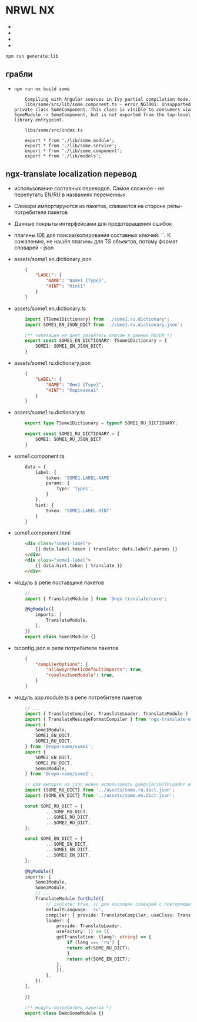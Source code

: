 # NRWL NX

 *
 *
 *
 *
 ```
npm run generate:lib
 ```

## грабли

 * `npm run nx build some`
 	```
		Compiling with Angular sources in Ivy partial compilation mode.
		libs/some/src/lib/some.component.ts - error NG3001: Unsupported private class SomeComponent. This class is visible to consumers via SomeModule -> SomeComponent, but is not exported from the top-level library entrypoint.

		libs/some/src/index.ts

		export * from './lib/some.module';
		export * from './lib/some.service';
		export * from './lib/some.component';
		export * from './lib/models';
	```

## ngx-translate localization перевод

 * использование составных переводов. Самое сложное - не перепутать EN/RU в названиях переменных.
 * Словари импортируются из пакетов, сливаются на стороне репы-потребителя пакетов
 * Данные покрыты интерфейсами для предотвращения ошибок
 * плагины IDE для поиска/копирования составных ключей: ``. К сожалению, не нашёл плагины для TS объектов, потому формат словарей - json

 * assets/some1.en.dictionary.json

	```json
		{
			"LABEL": {
				"NAME": "Name1 {Type}",
				"HINT": "Hint1"
			}
		}
	```

 * assets/some1.en.dictionary.ts

	```ts
		import {TSome1Dictionary} from './some1.ru.dictionary';
		import SOME1_EN_JSON_DICT from './some1.ru.dictionary.json';

		/** типизация не даёт разойтись ключам в данных RU/EN */
		export const SOME1_EN_DICTIONARY: TSome1Dictionary = {
			SOME1: SOME1_EN_JSON_DICT;
		}
	```

 * assets/some1.ru.dictionary.json

	```json
		{
			"LABEL": {
				"NAME": "Имя1 {Type}",
				"HINT": "Подсказка1"
			}
		}
	```

 * assets/some1.ru.dictionary.ts

	```ts
		export type TSome1Dictionary = typeof SOME1_RU_DICTIONARY;

		export const SOME1_RU_DICTIONARY = {
			SOME1: SOME1_RU_JSON_DICT
		}
	```

 * some1.component.ts

	```ts
		data = {
			label: {
				token: 'SOME1.LABEL.NAME'
				params: {
					Type: 'Type1',
				}
			},
			hint: {
				token: 'SOME1.LABEL.HINT'
			}
		}
	```

 * some1.component.html

	```html
		<div class="some1-label">
			{{ data.label.token | translate: data.label?.params }}
		</div>
		<div class="some1-label">
			{{ data.hint.token | translate }}
		</div>
	```

 * модуль в репе поставщике пакетов

	```ts
		// ...
		import { TranslateModule } from '@ngx-translate/core';

		@NgModule({
			imports: [
				TranslateModule,
			],
		})
		export class Some1Module {}
	```

 * tsconfig.json в репе потребителе пакетов

	```json
		{
			"compilerOptions": {
				"allowSyntheticDefaultImports": true,
				"resolveJsonModule": true,
			}
		}
	```

 * модуль app.module.ts в репе потребителе пакетов

	```ts
		// ...
		import { TranslateCompiler, TranslateLoader, TranslateModule } from '@ngx-translate/core';
		import { TranslateMessageFormatCompiler } from 'ngx-translate-messageformat-compiler';
		import {
			Some1Module,
			SOME1_EN_DICT,
			SOME1_RU_DICT,
		} from '@repo-name/some1';
		import {
			SOME2_EN_DICT,
			SOME2_RU_DICT,
			Some2Module,
		} from '@repo-name/some2';

		// для импорта из json можно использовать @angular/HTTPLoader или настроить tsconfig.json
		import {SOME_RU_DICT} from '../assets/some.ru.dict.json';
		import {SOME_EN_DICT} from '../assets/some.en.dict.json';

		const SOME_RU_DICT = {
				...SOME_RU_DICT,
				...SOME1_RU_DICT,
				...SOME2_RU_DICT,
		};

		const SOME_EN_DICT = {
				...SOME_EN_DICT,
				...SOME1_EN_DICT,
				...SOME2_EN_DICT,
		};

		@NgModule({
		imports: [
			Some1Module,
			Some2Module,
			// ...
			TranslateModule.forChild({
				// isolate: true, // для изоляции словарей с повторяющимися ключами
				defaultLanguage: 'ru',
				compiler: { provide: TranslateCompiler, useClass: TranslateMessageFormatCompiler },
				loader: {
					provide: TranslateLoader,
					useFactory: () => ({
					getTranslation: (lang?: string) => {
						if (lang === 'ru') {
						return of(SOME_RU_DICT);
						}
						return of(SOME_EN_DICT);
					},
					}),
				},
			}),
		],

		})

		/** модуль-потребитель пакетов */
		export class DemoSomeModule {}
	```
